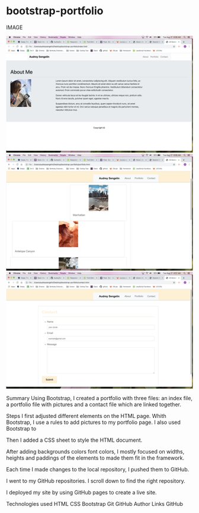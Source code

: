 # bootstrap-portfolio
 IMAGE

![Alt Text](Screenshot1.png)
![Alt Text](Screenshot2.png)
![Alt Text](Screenshot3.png)

Summary
Using Bootstrap, I created a portfolio with three files: an index file, a portfolio file with pictures and a contact file which are linked together.

Steps
I first adjusted different elements on the HTML page.
Whith Bootstrap, I use a rules to add pictures to my portfolio page.
I also used Bootstrap to

Then I added a CSS sheet to style the HTML document.

After adding backgrounds colors font colors, I mostly focused on widths, heights and paddings of the elements to made them fit in the framework.

Each time I made changes to the local repository, I pushed them to GitHub.

I went to my GitHub repositories. I scroll down to find the right repository.

I deployed my site by using GitHub pages to create a live site.

Technologies used
HTML
CSS
Bootstrap
Git
GitHub
Author Links
GitHub